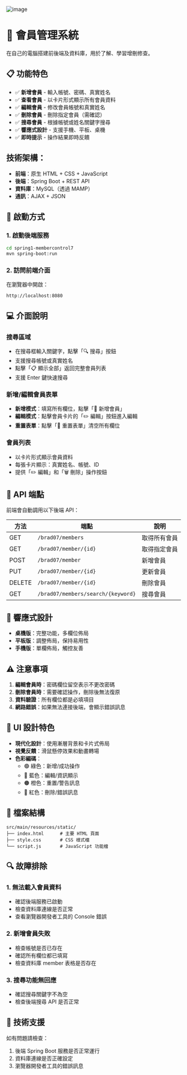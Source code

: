 ![image](https://github.com/user-attachments/assets/9203c633-e9fa-4859-8154-4895b10c4191)


# 🏢 會員管理系統

在自己的電腦搭建前後端及資料庫，用於了解、學習增刪修查。

## 📋 功能特色

- ✅ **新增會員** - 輸入帳號、密碼、真實姓名
- ✅ **查看會員** - 以卡片形式顯示所有會員資料
- ✅ **編輯會員** - 修改會員帳號和真實姓名
- ✅ **刪除會員** - 刪除指定會員（需確認）
- ✅ **搜尋會員** - 根據帳號或姓名關鍵字搜尋
- ✅ **響應式設計** - 支援手機、平板、桌機
- ✅ **即時提示** - 操作結果即時反饋

##  技術架構：
-  **前端**：原生 HTML + CSS + JavaScript
-  **後端**：Spring Boot + REST API
-  **資料庫**：MySQL（透過 MAMP）
-  **通訊**：AJAX + JSON

## 🚀 啟動方式

### 1. 啟動後端服務
```bash
cd spring1-membercontrol7
mvn spring-boot:run
```

### 2. 訪問前端介面
在瀏覽器中開啟：
```
http://localhost:8080
```

## 💻 介面說明

### 搜尋區域
- 在搜尋框輸入關鍵字，點擊「🔍 搜尋」按鈕
- 支援搜尋帳號或真實姓名
- 點擊「📋 顯示全部」返回完整會員列表
- 支援 Enter 鍵快速搜尋

### 新增/編輯會員表單
- **新增模式**：填寫所有欄位，點擊「💾 新增會員」
- **編輯模式**：點擊會員卡片的「✏️ 編輯」按鈕進入編輯
- **重置表單**：點擊「🔄 重置表單」清空所有欄位

### 會員列表
- 以卡片形式顯示會員資料
- 每張卡片顯示：真實姓名、帳號、ID
- 提供「✏️ 編輯」和「🗑️ 刪除」操作按鈕

## 🔧 API 端點

前端會自動調用以下後端 API：

| 方法 | 端點 | 說明 |
|------|------|------|
| GET | `/brad07/members` | 取得所有會員 |
| GET | `/brad07/member/{id}` | 取得指定會員 |
| POST | `/brad07/member` | 新增會員 |
| PUT | `/brad07/member/{id}` | 更新會員 |
| DELETE | `/brad07/member/{id}` | 刪除會員 |
| GET | `/brad07/members/search/{keyword}` | 搜尋會員 |

## 📱 響應式設計

- **桌機版**：完整功能，多欄位佈局
- **平板版**：調整佈局，保持易用性
- **手機版**：單欄佈局，觸控友善

## ⚠️ 注意事項

1. **編輯會員時**：密碼欄位留空表示不更改密碼
2. **刪除會員時**：需要確認操作，刪除後無法復原
3. **資料驗證**：所有欄位都是必填項目
4. **網路錯誤**：如果無法連接後端，會顯示錯誤訊息

## 🎨 UI 設計特色

- **現代化設計**：使用漸層背景和卡片式佈局
- **視覺反饋**：滑鼠懸停效果和動畫轉場
- **色彩編碼**：
  - 🟢 綠色：新增/成功操作
  - 🔵 藍色：編輯/資訊顯示
  - 🟠 橙色：重置/警告訊息
  - 🔴 紅色：刪除/錯誤訊息

## 📁 檔案結構

```
src/main/resources/static/
├── index.html      # 主要 HTML 頁面
├── style.css       # CSS 樣式檔
└── script.js       # JavaScript 功能檔
```

## 🔍 故障排除

### 1. 無法載入會員資料
- 確認後端服務已啟動
- 檢查資料庫連線是否正常
- 查看瀏覽器開發者工具的 Console 錯誤

### 2. 新增會員失敗
- 檢查帳號是否已存在
- 確認所有欄位都已填寫
- 檢查資料庫 member 表格是否存在

### 3. 搜尋功能無回應
- 確認搜尋關鍵字不為空
- 檢查後端搜尋 API 是否正常

## 📧 技術支援

如有問題請檢查：
1. 後端 Spring Boot 服務是否正常運行
2. 資料庫連線是否正確設定
3. 瀏覽器開發者工具的錯誤訊息
